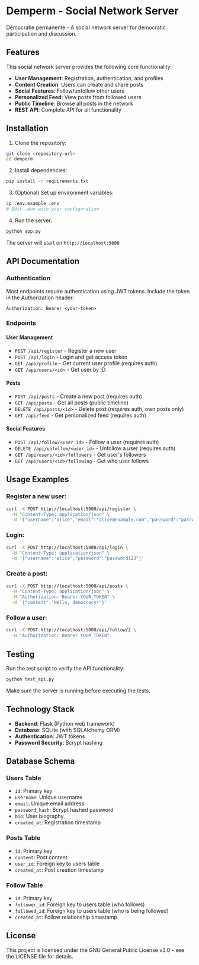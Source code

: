 # Demperm - Social Network Server
Démocratie permanente - A social network server for democratic participation and discussion.

## Features

This social network server provides the following core functionality:

- **User Management**: Registration, authentication, and profiles
- **Content Creation**: Users can create and share posts
- **Social Features**: Follow/unfollow other users
- **Personalized Feed**: View posts from followed users
- **Public Timeline**: Browse all posts in the network
- **REST API**: Complete API for all functionality

## Installation

1. Clone the repository:
```bash
git clone <repository-url>
cd demperm
```

2. Install dependencies:
```bash
pip install -r requirements.txt
```

3. (Optional) Set up environment variables:
```bash
cp .env.example .env
# Edit .env with your configuration
```

4. Run the server:
```bash
python app.py
```

The server will start on `http://localhost:5000`

## API Documentation

### Authentication

Most endpoints require authentication using JWT tokens. Include the token in the Authorization header:
```
Authorization: Bearer <your-token>
```

### Endpoints

#### User Management
- `POST /api/register` - Register a new user
- `POST /api/login` - Login and get access token
- `GET /api/profile` - Get current user profile (requires auth)
- `GET /api/users/<id>` - Get user by ID

#### Posts
- `POST /api/posts` - Create a new post (requires auth)
- `GET /api/posts` - Get all posts (public timeline)
- `DELETE /api/posts/<id>` - Delete post (requires auth, own posts only)
- `GET /api/feed` - Get personalized feed (requires auth)

#### Social Features
- `POST /api/follow/<user_id>` - Follow a user (requires auth)
- `DELETE /api/unfollow/<user_id>` - Unfollow a user (requires auth)
- `GET /api/users/<id>/followers` - Get user's followers
- `GET /api/users/<id>/following` - Get who user follows

## Usage Examples

### Register a new user:
```bash
curl -X POST http://localhost:5000/api/register \
  -H "Content-Type: application/json" \
  -d '{"username":"alice","email":"alice@example.com","password":"password123"}'
```

### Login:
```bash
curl -X POST http://localhost:5000/api/login \
  -H "Content-Type: application/json" \
  -d '{"username":"alice","password":"password123"}'
```

### Create a post:
```bash
curl -X POST http://localhost:5000/api/posts \
  -H "Content-Type: application/json" \
  -H "Authorization: Bearer YOUR_TOKEN" \
  -d '{"content":"Hello, democracy!"}'
```

### Follow a user:
```bash
curl -X POST http://localhost:5000/api/follow/2 \
  -H "Authorization: Bearer YOUR_TOKEN"
```

## Testing

Run the test script to verify the API functionality:
```bash
python test_api.py
```

Make sure the server is running before executing the tests.

## Technology Stack

- **Backend**: Flask (Python web framework)
- **Database**: SQLite (with SQLAlchemy ORM)
- **Authentication**: JWT tokens
- **Password Security**: Bcrypt hashing

## Database Schema

### Users Table
- `id`: Primary key
- `username`: Unique username
- `email`: Unique email address
- `password_hash`: Bcrypt hashed password
- `bio`: User biography
- `created_at`: Registration timestamp

### Posts Table
- `id`: Primary key
- `content`: Post content
- `user_id`: Foreign key to users table
- `created_at`: Post creation timestamp

### Follow Table
- `id`: Primary key
- `follower_id`: Foreign key to users table (who follows)
- `followed_id`: Foreign key to users table (who is being followed)
- `created_at`: Follow relationship timestamp

## License

This project is licensed under the GNU General Public License v3.0 - see the LICENSE file for details.
